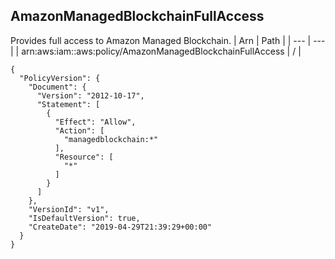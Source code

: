 
## AmazonManagedBlockchainFullAccess
Provides full access to Amazon Managed Blockchain.
| Arn | Path |
| --- | --- |
| arn:aws:iam::aws:policy/AmazonManagedBlockchainFullAccess | / |
```
{
  "PolicyVersion": {
    "Document": {
      "Version": "2012-10-17",
      "Statement": [
        {
          "Effect": "Allow",
          "Action": [
            "managedblockchain:*"
          ],
          "Resource": [
            "*"
          ]
        }
      ]
    },
    "VersionId": "v1",
    "IsDefaultVersion": true,
    "CreateDate": "2019-04-29T21:39:29+00:00"
  }
}
```
